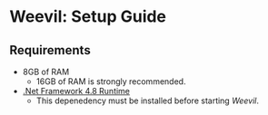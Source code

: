 ﻿# Weevil: Setup Guide

## Requirements

- 8GB of RAM
  - 16GB of RAM is strongly recommended.
- [.Net Framework 4.8 Runtime](https://dotnet.microsoft.com/download/dotnet-framework)
	- This depenedency must be installed before starting *Weevil*.